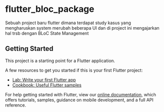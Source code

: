 # flutter_bloc_package

Sebuah project baru flutter
dimana  terdapat study kasus yang mengharuskan system merubah beberapa UI
dan di project ini mengajarkan hal trsb dengan BLoC State Management

## Getting Started

This project is a starting point for a Flutter application.

A few resources to get you started if this is your first Flutter project:

- [Lab: Write your first Flutter app](https://flutter.dev/docs/get-started/codelab)
- [Cookbook: Useful Flutter samples](https://flutter.dev/docs/cookbook)

For help getting started with Flutter, view our
[online documentation](https://flutter.dev/docs), which offers tutorials,
samples, guidance on mobile development, and a full API reference.
